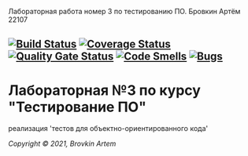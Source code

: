 Лабораторная работа номер 3 по тестированию ПО. Бровкин Артём 22107

[![Build Status](https://travis-ci.com/BrovkinArtem/bal3.svg?branch=main)](https://travis-ci.com/BrovkinArtem/bal3)
[![Coverage Status](https://coveralls.io/repos/github/BrovkinArtem/bal3/badge.svg?branch=main)](https://coveralls.io/github/BrovkinArtem/bal3?branch=main)
[![Quality Gate Status](https://sonarcloud.io/api/project_badges/measure?project=BrovkinArtem_bal3&metric=alert_status)](https://sonarcloud.io/dashboard?id=BrovkinArtem_bal3)
[![Code Smells](https://sonarcloud.io/api/project_badges/measure?project=BrovkinArtem_bal3&metric=code_smells)](https://sonarcloud.io/dashboard?id=BrovkinArtem_bal3)
[![Bugs](https://sonarcloud.io/api/project_badges/measure?project=BrovkinArtem_bal3&metric=bugs)](https://sonarcloud.io/dashboard?id=BrovkinArtem_bal3)
---

# Лабораторная №3 по курсу "Тестирование ПО"

реализация 'тестов для объектно-ориентированного кода'

_Copyright &copy; 2021, Brovkin Artem_
